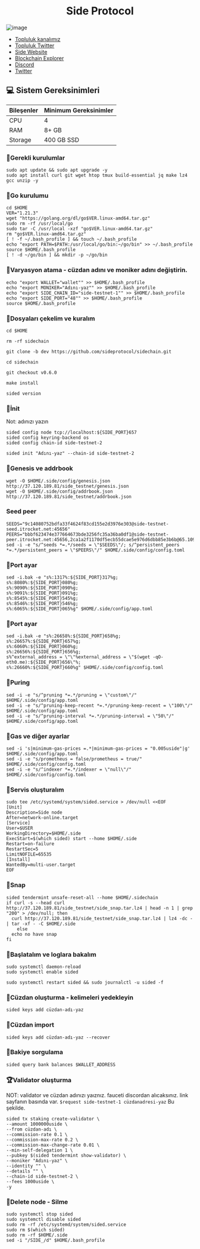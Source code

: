 <h1 align="center"> Side Protocol </h1>


![image](https://github.com/Core-Node-Team/Testnet-TR/assets/91562185/00bf3951-733f-42d5-8f41-9bc67c06a6e8)



 * [Topluluk kanalımız](https://t.me/corenodechat)<br>
 * [Topluluk Twitter](https://twitter.com/corenodeHQ)<br>
 * [Side Website](https://side.one)<br>
 * [Blockchain Explorer](https://testnet.itrocket.net/side/staking)<br>
 * [Discord](https://discord.gg/sideprotocol)<br>
 * [Twitter](https://twitter.com/SideProtocol)<br>

## 💻 Sistem Gereksinimleri
| Bileşenler | Minimum Gereksinimler | 
| ------------ | ------------ |
| CPU |	4|
| RAM	| 8+ GB |
| Storage	| 400 GB SSD |




### 🚧Gerekli kurulumlar
```
sudo apt update && sudo apt upgrade -y
sudo apt install curl git wget htop tmux build-essential jq make lz4 gcc unzip -y
```

### 🚧Go kurulumu
```
cd $HOME
VER="1.21.3"
wget "https://golang.org/dl/go$VER.linux-amd64.tar.gz"
sudo rm -rf /usr/local/go
sudo tar -C /usr/local -xzf "go$VER.linux-amd64.tar.gz"
rm "go$VER.linux-amd64.tar.gz"
[ ! -f ~/.bash_profile ] && touch ~/.bash_profile
echo "export PATH=$PATH:/usr/local/go/bin:~/go/bin" >> ~/.bash_profile
source $HOME/.bash_profile
[ ! -d ~/go/bin ] && mkdir -p ~/go/bin
```
### 🚧Varyasyon atama - cüzdan adını ve moniker adını değiştirin.
```
echo "export WALLET="wallet"" >> $HOME/.bash_profile
echo "export MONIKER="Adını-yaz"" >> $HOME/.bash_profile
echo "export SIDE_CHAIN_ID="side-testnet-1"" >> $HOME/.bash_profile
echo "export SIDE_PORT="48"" >> $HOME/.bash_profile
source $HOME/.bash_profile
```
### 🚧Dosyaları çekelim ve kuralım
```
cd $HOME

rm -rf sidechain

git clone -b dev https://github.com/sideprotocol/sidechain.git

cd sidechain

git checkout v0.6.0

make install

sided version
```
### 🚧İnit
Not: adınızı yazın 
```
sided config node tcp://localhost:${SIDE_PORT}657
sided config keyring-backend os
sided config chain-id side-testnet-2
```
```
sided init "Adını-yaz" --chain-id side-testnet-2
```
### 🚧Genesis ve addrbook
```
wget -O $HOME/.side/config/genesis.json http://37.120.189.81/side_testnet/genesis.json
wget -O $HOME/.side/config/addrbook.json http://37.120.189.81/side_testnet/addrbook.json
```
### Seed peer
```
SEEDS="9c14080752bdfa33f4624f83cd155e2d3976e303@side-testnet-seed.itrocket.net:45656"
PEERS="bbbf623474e377664673bde3256fc35a36ba0df1@side-testnet-peer.itrocket.net:45656,2ca1a2f1170df5ecb55dcae5e976d6dbb85e3b6b@65.109.92.148:61456,ad731aefa7582d59b4de7c9063e87dc90d98fa8f@78.46.45.174:12656,5e0b5f26e4c069fbcaac1ae4b22aba151e463a52@65.108.79.241:60856,cb0c64e85255d127d5e9c16f7db9c995b3600c37@152.228.208.164:26656,fad59a438051161be332714505e86a5da4920bc4@109.123.242.217:21306,09ea56a225a4c3e525ae4cfc1311157dbcbe33c9@141.95.65.26:24966,00e0d0a39d56bb945de4d4179ae0bd49679cac65@65.108.206.118:46656,08f006100a637b2fea09eab6c124949fe437af3e@37.27.69.161:36656,db165a039236165c8c1225c1c793320593ce2b35@65.109.68.87:21656,91b6c3d622e28752c428091ca47eb463b63d14de@162.55.4.42:11356"
sed -i -e "s/^seeds *=.*/seeds = \"$SEEDS\"/; s/^persistent_peers *=.*/persistent_peers = \"$PEERS\"/" $HOME/.side/config/config.toml
```
### 🚧Port ayar
```
sed -i.bak -e "s%:1317%:${SIDE_PORT}317%g;
s%:8080%:${SIDE_PORT}080%g;
s%:9090%:${SIDE_PORT}090%g;
s%:9091%:${SIDE_PORT}091%g;
s%:8545%:${SIDE_PORT}545%g;
s%:8546%:${SIDE_PORT}546%g;
s%:6065%:${SIDE_PORT}065%g" $HOME/.side/config/app.toml
```
### 🚧Port ayar
```
sed -i.bak -e "s%:26658%:${SIDE_PORT}658%g;
s%:26657%:${SIDE_PORT}657%g;
s%:6060%:${SIDE_PORT}060%g;
s%:26656%:${SIDE_PORT}656%g;
s%^external_address = \"\"%external_address = \"$(wget -qO- eth0.me):${SIDE_PORT}656\"%;
s%:26660%:${SIDE_PORT}660%g" $HOME/.side/config/config.toml
```
### 🚧Puring
```
sed -i -e "s/^pruning *=.*/pruning = \"custom\"/" $HOME/.side/config/app.toml
sed -i -e "s/^pruning-keep-recent *=.*/pruning-keep-recent = \"100\"/" $HOME/.side/config/app.toml
sed -i -e "s/^pruning-interval *=.*/pruning-interval = \"50\"/" $HOME/.side/config/app.toml
```
### 🚧Gas ve diğer ayarlar
```
sed -i 's|minimum-gas-prices =.*|minimum-gas-prices = "0.005uside"|g' $HOME/.side/config/app.toml
sed -i -e "s/prometheus = false/prometheus = true/" $HOME/.side/config/config.toml
sed -i -e "s/^indexer *=.*/indexer = \"null\"/" $HOME/.side/config/config.toml
```
### 🚧Servis oluşturalım
```
sudo tee /etc/systemd/system/sided.service > /dev/null <<EOF
[Unit]
Description=Side node
After=network-online.target
[Service]
User=$USER
WorkingDirectory=$HOME/.side
ExecStart=$(which sided) start --home $HOME/.side
Restart=on-failure
RestartSec=5
LimitNOFILE=65535
[Install]
WantedBy=multi-user.target
EOF
```
### 🚧Snap
```
sided tendermint unsafe-reset-all --home $HOME/.sidechain
if curl -s --head curl http://37.120.189.81/side_testnet/side_snap.tar.lz4 | head -n 1 | grep "200" > /dev/null; then
  curl http://37.120.189.81/side_testnet/side_snap.tar.lz4 | lz4 -dc - | tar -xf - -C $HOME/.side
    else
  echo no have snap
fi
```
### 🚧Başlatalım ve loglara bakalım
```
sudo systemctl daemon-reload
sudo systemctl enable sided
```
```
sudo systemctl restart sided && sudo journalctl -u sided -f
```
### 🚧Cüzdan oluşturma - kelimeleri yedekleyin
```
sided keys add cüzdan-adı-yaz
```
### 🚧Cüzdan import
```
sided keys add cüzdan-adı-yaz --recover
```
### 🚧Bakiye sorgulama
```
sided query bank balances $WALLET_ADDRESS
```
### 🏆Validator oluşturma
NOT: validator ve cüzdan adınızı yaıznız. fauceti discordan alıcaksınız. link sayfanın basında var. `$request side-testnet-1 cüzdanadresi-yaz` Bu şekilde.
```
sided tx staking create-validator \
--amount 1000000uside \
--from cüzdan-adı \
--commission-rate 0.1 \
--commission-max-rate 0.2 \
--commission-max-change-rate 0.01 \
--min-self-delegation 1 \
--pubkey $(sided tendermint show-validator) \
--moniker "Adını-yaz" \
--identity "" \
--details "" \
--chain-id side-testnet-2 \
--fees 1000uside \
-y
```


### 🚧Delete node - Silme
```
sudo systemctl stop sided
sudo systemctl disable sided
sudo rm -rf /etc/systemd/system/sided.service
sudo rm $(which sided)
sudo rm -rf $HOME/.side
sed -i "/SIDE_/d" $HOME/.bash_profile
```
